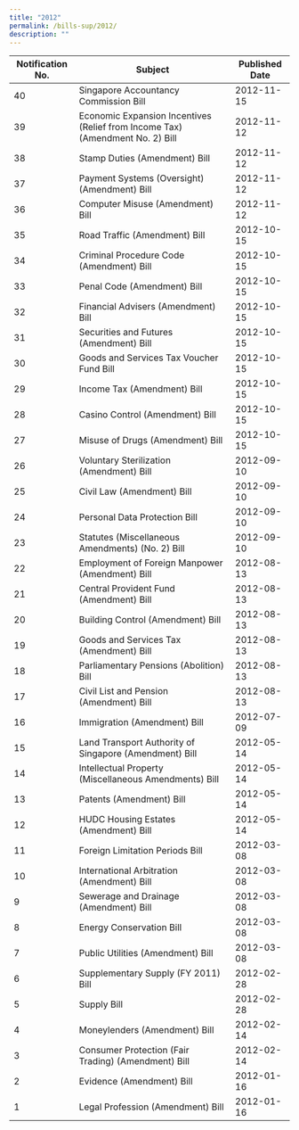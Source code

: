 ```yaml
---
title: "2012"
permalink: /bills-sup/2012/
description: ""
---
```

|Notification No.|Subject|Published Date|
|---|---|---|
|40|Singapore Accountancy Commission Bill|2012-11-15|
|39|Economic Expansion Incentives (Relief from Income Tax) (Amendment No. 2) Bill|2012-11-12|
|38|Stamp Duties (Amendment) Bill|2012-11-12|
|37|Payment Systems (Oversight) (Amendment) Bill|2012-11-12|
|36|Computer Misuse (Amendment) Bill|2012-11-12|
|35|Road Traffic (Amendment) Bill|2012-10-15|
|34|Criminal Procedure Code (Amendment) Bill|2012-10-15|
|33|Penal Code (Amendment) Bill|2012-10-15|
|32|Financial Advisers (Amendment) Bill|2012-10-15|
|31|Securities and Futures (Amendment) Bill|2012-10-15|
|30|Goods and Services Tax Voucher Fund Bill|2012-10-15|
|29|Income Tax (Amendment) Bill|2012-10-15|
|28|Casino Control (Amendment) Bill|2012-10-15|
|27|Misuse of Drugs (Amendment) Bill|2012-10-15|
|26|Voluntary Sterilization (Amendment) Bill|2012-09-10|
|25|Civil Law (Amendment) Bill|2012-09-10|
|24|Personal Data Protection Bill|2012-09-10|
|23|Statutes (Miscellaneous Amendments) (No. 2) Bill|2012-09-10|
|22|Employment of Foreign Manpower (Amendment) Bill|2012-08-13|
|21|Central Provident Fund (Amendment) Bill|2012-08-13|
|20|Building Control (Amendment) Bill|2012-08-13|
|19|Goods and Services Tax (Amendment) Bill|2012-08-13|
|18|Parliamentary Pensions (Abolition) Bill|2012-08-13|
|17|Civil List and Pension (Amendment) Bill|2012-08-13|
|16|Immigration (Amendment) Bill|2012-07-09|
|15|Land Transport Authority of Singapore (Amendment) Bill|2012-05-14|
|14|Intellectual Property (Miscellaneous Amendments) Bill|2012-05-14|
|13|Patents (Amendment) Bill|2012-05-14|
|12|HUDC Housing Estates (Amendment) Bill|2012-05-14|
|11|Foreign Limitation Periods Bill|2012-03-08|
|10|International Arbitration (Amendment) Bill|2012-03-08|
|9|Sewerage and Drainage (Amendment) Bill|2012-03-08|
|8|Energy Conservation Bill|2012-03-08|
|7|Public Utilities (Amendment) Bill|2012-03-08|
|6|Supplementary Supply (FY 2011) Bill|2012-02-28|
|5|Supply Bill|2012-02-28|
|4|Moneylenders (Amendment) Bill|2012-02-14|
|3|Consumer Protection (Fair Trading) (Amendment) Bill|2012-02-14|
|2|Evidence (Amendment) Bill|2012-01-16|
|1|Legal Profession (Amendment) Bill|2012-01-16|